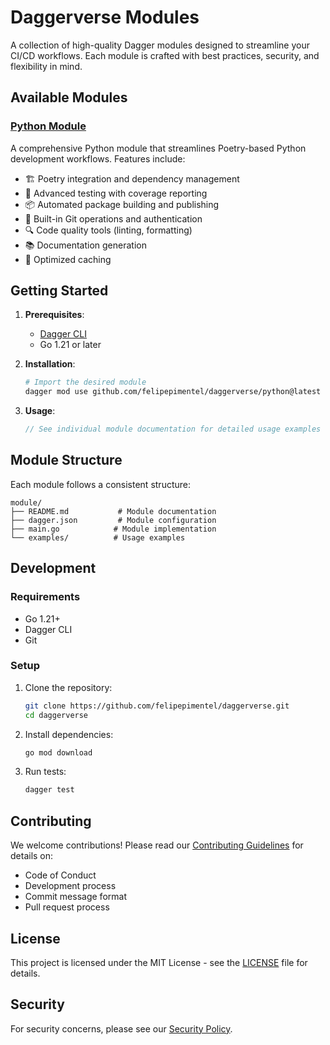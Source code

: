 # Daggerverse Modules

A collection of high-quality Dagger modules designed to streamline your CI/CD workflows. Each module is crafted with best practices, security, and flexibility in mind.

## Available Modules

### [Python Module](python/README.md)

A comprehensive Python module that streamlines Poetry-based Python development workflows. Features include:

- 🏗️ Poetry integration and dependency management
- 🧪 Advanced testing with coverage reporting
- 📦 Automated package building and publishing
- 🔄 Built-in Git operations and authentication
- 🔍 Code quality tools (linting, formatting)
- 📚 Documentation generation
- 💾 Optimized caching

## Getting Started

1. **Prerequisites**:

   - [Dagger CLI](https://docs.dagger.io/cli/465058/install)
   - Go 1.21 or later

2. **Installation**:

   ```bash
   # Import the desired module
   dagger mod use github.com/felipepimentel/daggerverse/python@latest
   ```

3. **Usage**:
   ```go
   // See individual module documentation for detailed usage examples
   ```

## Module Structure

Each module follows a consistent structure:

```
module/
├── README.md           # Module documentation
├── dagger.json         # Module configuration
├── main.go            # Module implementation
└── examples/          # Usage examples
```

## Development

### Requirements

- Go 1.21+
- Dagger CLI
- Git

### Setup

1. Clone the repository:

   ```bash
   git clone https://github.com/felipepimentel/daggerverse.git
   cd daggerverse
   ```

2. Install dependencies:

   ```bash
   go mod download
   ```

3. Run tests:
   ```bash
   dagger test
   ```

## Contributing

We welcome contributions! Please read our [Contributing Guidelines](CONTRIBUTING.md) for details on:

- Code of Conduct
- Development process
- Commit message format
- Pull request process

## License

This project is licensed under the MIT License - see the [LICENSE](LICENSE) file for details.

## Security

For security concerns, please see our [Security Policy](SECURITY.md).
